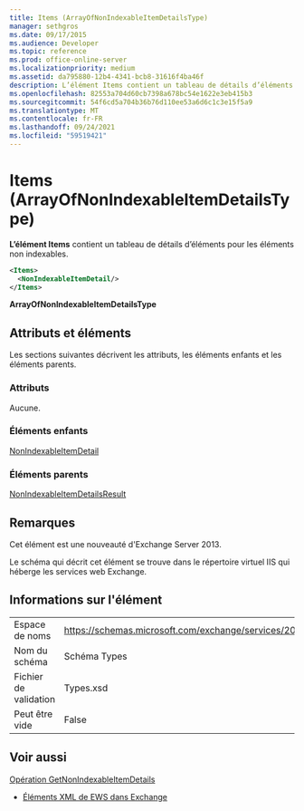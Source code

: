 ```yaml
---
title: Items (ArrayOfNonIndexableItemDetailsType)
manager: sethgros
ms.date: 09/17/2015
ms.audience: Developer
ms.topic: reference
ms.prod: office-online-server
ms.localizationpriority: medium
ms.assetid: da795880-12b4-4341-bcb8-31616f4ba46f
description: L’élément Items contient un tableau de détails d’éléments pour les éléments non indexables.
ms.openlocfilehash: 82553a704d60cb7398a678bc54e1622e3eb415b3
ms.sourcegitcommit: 54f6cd5a704b36b76d110ee53a6d6c1c3e15f5a9
ms.translationtype: MT
ms.contentlocale: fr-FR
ms.lasthandoff: 09/24/2021
ms.locfileid: "59519421"
---
```

# <a name="items-arrayofnonindexableitemdetailstype"></a>Items (ArrayOfNonIndexableItemDetailsType)

**L’élément Items** contient un tableau de détails d’éléments pour les éléments non indexables. 
  
```XML
<Items>
  <NonIndexableItemDetail/>
</Items>
```

 **ArrayOfNonIndexableItemDetailsType**
## <a name="attributes-and-elements"></a>Attributs et éléments

Les sections suivantes décrivent les attributs, les éléments enfants et les éléments parents.
  
### <a name="attributes"></a>Attributs

Aucune.
  
### <a name="child-elements"></a>Éléments enfants

[NonIndexableItemDetail](nonindexableitemdetail.md)
  
### <a name="parent-elements"></a>Éléments parents

[NonIndexableItemDetailsResult](nonindexableitemdetailsresult.md)
  
## <a name="remarks"></a>Remarques

Cet élément est une nouveauté d'Exchange Server 2013.
  
Le schéma qui décrit cet élément se trouve dans le répertoire virtuel IIS qui héberge les services web Exchange.
  
## <a name="element-information"></a>Informations sur l'élément

|||
|:-----|:-----|
|Espace de noms  <br/> |https://schemas.microsoft.com/exchange/services/2006/types  <br/> |
|Nom du schéma  <br/> |Schéma Types  <br/> |
|Fichier de validation  <br/> |Types.xsd  <br/> |
|Peut être vide  <br/> |False  <br/> |
   
## <a name="see-also"></a>Voir aussi



[Opération GetNonIndexableItemDetails](getnonindexableitemdetails-operation.md)


- [Éléments XML de EWS dans Exchange](ews-xml-elements-in-exchange.md)

